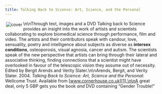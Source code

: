 ```yaml
---
title: Talking Back to Science: Art, Science, and the Personal
---
```


<A HREF="http://www.cornerhouse.co.uk/publications/search.asp?all=yes&sk=talking+back&x=0&y=0"><IMG SRC="/img/books/talkingback.jpg" border="0" alt="cover" hspace="3" vspace="3" align="left" /></A>\n\nThrough text, images and a <span class="caps">DVD</span> Talking back to Science provides an insight into the work of artists and scientists collaborating to explore biomedical science through performance, film and video. The artists and their contributors speak with candour, love, sensuality, poetry and intelligence about subjects as diverse as **intersex conditions**, osteoporosis, visual agnosia, cancer and autism. The scientists speak of the new perspective that artists can bring through their lateral and associative thinking, finding connections that a scientist might have overlooked in favour of the telescopic vision they assume out of necessity. Edited by Bergit Arends and Verity Slater.\n\nArends, Bergit, and Verity Slater. 2004. _Talking Back to Science: Art, Science and the Personal:_ Wellcome Trust. Available from [www.cornerhouse.co.uk][1].\n\nA great deal, only 5 <span class="caps">GBP</span> gets you the book _and_ <span class="caps">DVD</span> containing &#8220;Gender Trouble!&#8221;

 [1]: http://www.cornerhouse.co.uk/publications/search.asp?all=yes&sk=talking+back